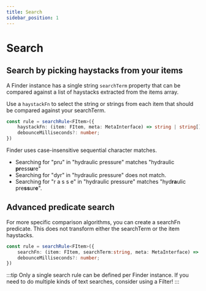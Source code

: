 ```yaml
---
title: Search
sidebar_position: 1
---
```


# Search

## Search by picking haystacks from your items

A Finder instance has a single string `searchTerm` property that can be compared against a list of haystacks extracted from the items array.

Use a `haystackFn` to select the string or strings from each item that should be compared against your searchTerm.

```ts
const rule = searchRule<FItem>({
    haystackFn: (item: FItem, meta: MetaInterface) => string | string[];
    debounceMilliseconds?: number;
})
```

Finder uses case-insensitive sequential character matches.

- Searching for "pru" in "hydraulic pressure" matches "hydraulic **pr**ess**u**re"
- Searching for "dyr" in "hydraulic pressure" does not match.
- Searching for "r a s s e" in "hydraulic pressure" matches "hyd**ra**ulic pre**ss**ur**e**".

## Advanced predicate search

For more specific comparison algorithms, you can create a searchFn predicate. This does not transform either the searchTerm or the item haystacks.

```ts
const rule = searchRule<FItem>({
    searchFn: (item: FItem, searchTerm:string, meta: MetaInterface) => boolean
    debounceMilliseconds?: number;
})
```

:::tip
Only a single search rule can be defined per Finder instance. If you need to do multiple kinds of text searches, consider using a Filter!
:::
